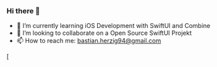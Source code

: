 ### Hi there 👋

- 🌱 I’m currently learning iOS Development with SwiftUI and Combine
- 👯 I’m looking to collaborate on a Open Source SwiftUI Projekt
- 📫 How to reach me: bastian.herzig94@gmail.com


[

<!--
**BastianHerzig/BastianHerzig** is a ✨ _special_ ✨ repository because its `README.md` (this file) appears on your GitHub profile.

Here are some ideas to get you started:

- 🔭 I’m currently working on ...
- 🌱 I’m currently learning ...
- 👯 I’m looking to collaborate on ...
- 🤔 I’m looking for help with ...
- 💬 Ask me about ...
- 📫 How to reach me: bastian.herzig94@gmail.com
- 😄 Pronouns: ...
- ⚡ Fun fact: ...

![Bastian Herzig's GitHub stats](https://github-readme-stats.vercel.app/api?username=bastianherzig)](https://github.com/bastianherzig/github-readme-stats)
-->
